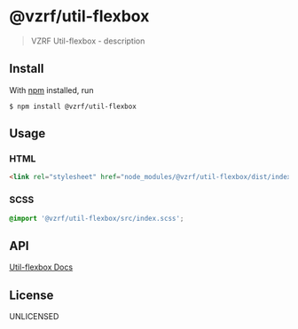 # @vzrf/util-flexbox

> VZRF Util-flexbox - description

## Install

With [npm](https://npmjs.org/) installed, run

```
$ npm install @vzrf/util-flexbox
```

## Usage

### HTML
```html
<link rel="stylesheet" href="node_modules/@vzrf/util-flexbox/dist/index.css">
```

### SCSS
```scss
@import '@vzrf/util-flexbox/src/index.scss';
```

## API
[Util-flexbox Docs](https://vzrf-docs.cfappsawsnpeast.ebiz.verizon.com/utilities/utility-flexbox)

## License
UNLICENSED
